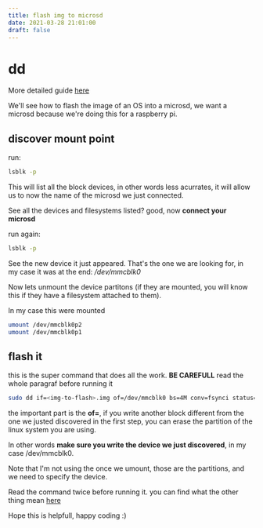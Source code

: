 ```yaml
---
title: flash img to microsd
date: 2021-03-28 21:01:00
draft: false
---
```


# dd

More detailed guide [here][rasp]

We'll see how to flash the image of an OS into a microsd, we want a microsd
because we're doing this for a raspberry pi.

## discover mount point

run:
```bash
lsblk -p
```
This will list all the block devices, in other words less acurrates, it will
allow us to now the name of the microsd we just connected.

See all the devices and filesystems listed? good, now **connect your microsd**

run again:

```bash
lsblk -p
```

See the new device it just appeared. That's the one we are looking for, in
my case it was at the end: _/dev/mmcblk0_

Now lets unmount the device partitons (if they are mounted, you will know
this if they have a filesystem attached to them).

In my case this were mounted
```bash
umount /dev/mmcblk0p2
umount /dev/mmcblk0p1
```

## flash it

this is the super command that does all the work. **BE CAREFULL** read the
whole paragraf before running it

```bash
sudo dd if=<img-to-flash>.img of=/dev/mmcblk0 bs=4M conv=fsynci status=progress
```

the important part is the __of=__, if you write another block different
from the one we justed discovered in the first step, you can erase the
partition of the linux system you are using.

In other words **make sure you write the device we just discovered**, in
my case /dev/mmcblk0.

Note that I'm not using the once we umount, those are the partitions, and
we need to specify the device.

Read the command twice before running it.
you can find what the other thing mean [here][rasp]

Hope this is helpfull,
happy coding :)

[rasp]: https://www.raspberrypi.org/documentation/installation/installing-images/linux.md
